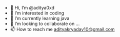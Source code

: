 - 👋 Hi, I’m @aditya0xd
- 👀 I’m interested in coding
- 🌱 I’m currently learning java
- 💞️ I’m looking to collaborate on ...
- 📫 How to reach me adityakryadav10@gmail.com

<!---
aditya0xd/aditya0xd is a ✨ special ✨ repository because its `README.md` (this file) appears on your GitHub profile.
You can click the Preview link to take a look at your changes.
--->
